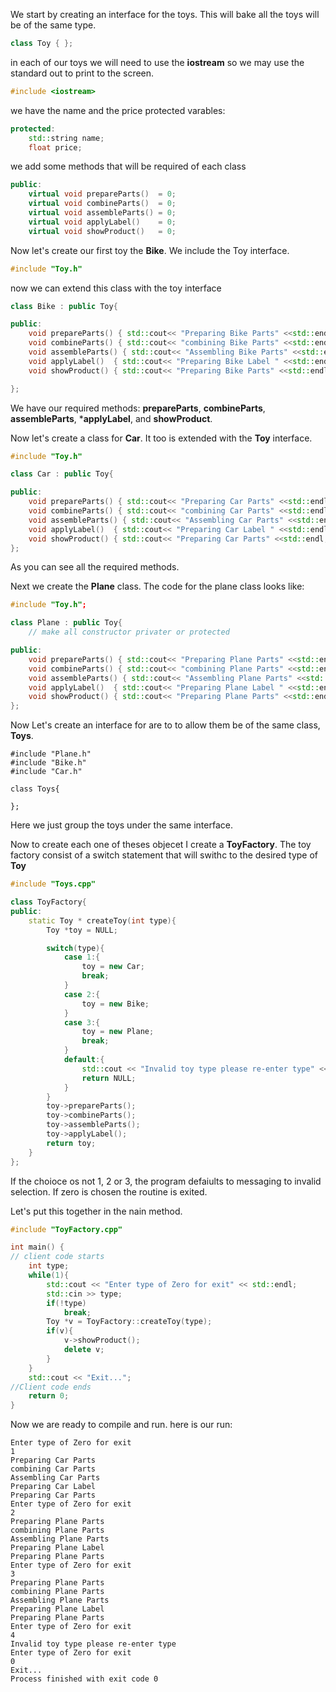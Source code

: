 We start by creating an interface for the toys. This will bake all the toys will be of the same type.

```cpp
class Toy { };
```
in each of our toys we will need to use the **iostream** so we may use the standard out to print to the screen.
```cpp
#include <iostream>
```

we have the name and the price protected varables:
```cpp
protected:
    std::string name;
    float price;
```
we add some methods that will be required of each class
```cpp
public:
    virtual void prepareParts()  = 0;
    virtual void combineParts()  = 0;
    virtual void assembleParts() = 0;
    virtual void applyLabel()    = 0;
    virtual void showProduct()   = 0;
```
Now let's create our first toy the **Bike**. We include the Toy interface.

```cpp
#include "Toy.h"
```
now we can extend this class with the toy interface
```cpp
class Bike : public Toy{

public:
    void prepareParts() { std::cout<< "Preparing Bike Parts" <<std::endl; };
    void combineParts() { std::cout<< "combining Bike Parts" <<std::endl; };
    void assembleParts() { std::cout<< "Assembling Bike Parts" <<std::endl; };
    void applyLabel()  { std::cout<< "Preparing Bike Label " <<std::endl; name = "Applying Bike Label"; price = 10; };
    void showProduct() { std::cout<< "Preparing Bike Parts" <<std::endl; };

};
```
We have our required methods: **prepareParts**, **combineParts**, **assembleParts**, ***applyLabel**,  and **showProduct**.

Now let's create a class for **Car**. It too is extended with the **Toy** interface.
```cpp
#include "Toy.h"

class Car : public Toy{

public:
    void prepareParts() { std::cout<< "Preparing Car Parts" <<std::endl; };
    void combineParts() { std::cout<< "combining Car Parts" <<std::endl; };
    void assembleParts() { std::cout<< "Assembling Car Parts" <<std::endl; };
    void applyLabel()  { std::cout<< "Preparing Car Label " <<std::endl; name = "Applying Car Label"; price = 10; };
    void showProduct() { std::cout<< "Preparing Car Parts" <<std::endl; };
};
```

As you can see all the required methods.

Next we create the **Plane** class.  The code for the plane class looks like:
```cpp
#include "Toy.h";

class Plane : public Toy{
    // make all constructor privater or protected

public:
    void prepareParts() { std::cout<< "Preparing Plane Parts" <<std::endl; };
    void combineParts() { std::cout<< "combining Plane Parts" <<std::endl; };
    void assembleParts() { std::cout<< "Assembling Plane Parts" <<std::endl; };
    void applyLabel()  { std::cout<< "Preparing Plane Label " <<std::endl; name = "Applying Plane Label"; price = 10; };
    void showProduct() { std::cout<< "Preparing Plane Parts" <<std::endl; };
};
```
Now Let's create an interface for are to to allow them be of the same class, **Toys**.

```
#include "Plane.h"
#include "Bike.h"
#include "Car.h"

class Toys{

};
```
Here we just group the toys under the same interface.


Now to create each one of theses objecet I create a **ToyFactory**. The toy factory consist of a switch statement that will swithc to the desired type of **Toy**

```cpp
#include "Toys.cpp"

class ToyFactory{
public:
    static Toy * createToy(int type){
        Toy *toy = NULL;

        switch(type){
            case 1:{
                toy = new Car;
                break;
            }
            case 2:{
                toy = new Bike;
            }
            case 3:{
                toy = new Plane;
                break;
            }
            default:{
                std::cout << "Invalid toy type please re-enter type" << std::endl;
                return NULL;
            }
        }
        toy->prepareParts();
        toy->combineParts();
        toy->assembleParts();
        toy->applyLabel();
        return toy;
    }
};
```

If the choioce os not 1, 2 or 3, the program defaiults to messaging to invalid selection.
If zero is chosen the routine is exited.

Let's put this together in the nain method.

```cpp
#include "ToyFactory.cpp"

int main() {
// client code starts
    int type;
    while(1){
        std::cout << "Enter type of Zero for exit" << std::endl;
        std::cin >> type;
        if(!type)
            break;
        Toy *v = ToyFactory::createToy(type);
        if(v){
            v->showProduct();
            delete v;
        }
    }
    std::cout << "Exit...";
//Client code ends
    return 0;
}
```
Now we are ready to compile and run.
here is our run:

```run
Enter type of Zero for exit
1
Preparing Car Parts
combining Car Parts
Assembling Car Parts
Preparing Car Label 
Preparing Car Parts
Enter type of Zero for exit
2
Preparing Plane Parts
combining Plane Parts
Assembling Plane Parts
Preparing Plane Label 
Preparing Plane Parts
Enter type of Zero for exit
3
Preparing Plane Parts
combining Plane Parts
Assembling Plane Parts
Preparing Plane Label 
Preparing Plane Parts
Enter type of Zero for exit
4
Invalid toy type please re-enter type
Enter type of Zero for exit
0
Exit...
Process finished with exit code 0

```



































